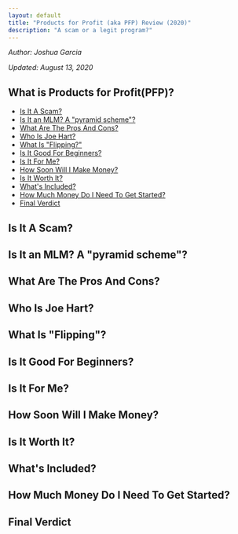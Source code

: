 ```yaml
---
layout: default
title: "Products for Profit (aka PFP) Review (2020)"
description: "A scam or a legit program?"
---
```


_Author: Joshua Garcia_

_Updated: August 13, 2020_

## What is Products for Profit(PFP)?

- [Is It A Scam?](#is-it-a-scam)
- [Is It an MLM? A "pyramid scheme"?](#is-it-an-mlm-a-pyramid-scheme)
- [What Are The Pros And Cons?](#what-are-the-pros-and-cons)
- [Who Is Joe Hart?](#who-is-joe-hart)
- [What Is "Flipping?"](#what-is-flipping)
- [Is It Good For Beginners?](#is-it-good-for-beginners)
- [Is It For Me?](#is-it-for-me)
- [How Soon Will I Make Money?](#how-soon-will-i-make-money?)
- [Is It Worth It?](#is-it-worth-it)
- [What's Included?](#whats-included)
- [How Much Money Do I Need To Get Started?](#how-much-money-do-i-need-to-get-started)
- [Final Verdict](#final-verdict)


## Is It A Scam? 

## Is It an MLM? A "pyramid scheme"?

## What Are The Pros And Cons?

## Who Is Joe Hart?

## What Is "Flipping"? 

## Is It Good For Beginners?

## Is It For Me?

## How Soon Will I Make Money?

## Is It Worth It? 

## What's Included?

## How Much Money Do I Need To Get Started?

## Final Verdict
